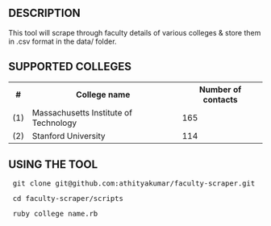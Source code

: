 DESCRIPTION
-----------
This tool will scrape through faculty details of various colleges & store them in .csv format in the data/ folder.

SUPPORTED COLLEGES
------------------

<table>
<tr> <th> # </th> <th> College name </th> <th> Number of contacts </th> </tr>
<tr> <td> (1) </td> <td> Massachusetts Institute of Technology </td> <td> 165 </td> </tr>
<tr> <td> (2) </td> <td> Stanford University </td> <td> 114 </td> </tr>
</table>


USING THE TOOL
--------------
<pre> git clone git@github.com:athityakumar/faculty-scraper.git </pre>
<pre> cd faculty-scraper/scripts </pre> 
<pre> ruby college_name.rb </pre>
